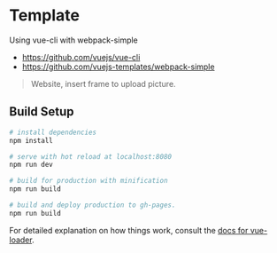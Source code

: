 # Template

Using vue-cli with webpack-simple
- https://github.com/vuejs/vue-cli
- https://github.com/vuejs-templates/webpack-simple

> Website, insert frame to upload picture.

## Build Setup

``` bash
# install dependencies
npm install

# serve with hot reload at localhost:8080
npm run dev

# build for production with minification
npm run build

# build and deploy production to gh-pages.
npm run build
```

For detailed explanation on how things work, consult the [docs for vue-loader](http://vuejs.github.io/vue-loader).